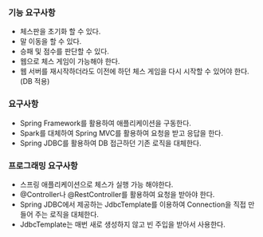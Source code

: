 ### 기능 요구사항
* 체스판을 초기화 할 수 있다.
* 말 이동을 할 수 있다.
* 승패 및 점수를 판단할 수 있다.
* 웹으로 체스 게임이 가능해야 한다.
* 웹 서버를 재시작하더라도 이전에 하던 체스 게임을 다시 시작할 수 있어야 한다.(DB 적용)

### 요구사항
* Spring Framework를 활용하여 애플리케이션을 구동한다.
* Spark를 대체하여 Spring MVC를 활용하여 요청을 받고 응답을 한다.
* Spring JDBC를 활용하여 DB 접근하던 기존 로직을 대체한다.

### 프로그래밍 요구사항
* 스프링 애플리케이션으로 체스가 실행 가능 해야한다.
* @Controller나 @RestController를 활용하여 요청을 받아야 한다.
* Spring JDBC에서 제공하는 JdbcTemplate를 이용하여 Connection을 직접 만들어 주는 로직을 대체한다.
* JdbcTemplate는 매번 새로 생성하지 않고 빈 주입을 받아서 사용한다.